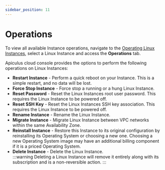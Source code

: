 ```yaml
---
sidebar_position: 11
---
```

# Operations

 To view all available Instance operations, navigate to the [Operating Linux Instances](AboutLinuxInstances.md), select a Linux Instance and access the **Operations** tab.

Apiculus cloud console provides the options to perform the following operations on Linux Instances:

- **Restart Instance** - Perform a quick reboot on your Instance. This is a simple restart, and no data will be lost.
- **Force Stop Instance** - Force stop a running or a hung Linux Instance.
- **Reset Password** - Reset the Linux Instances root user password. This requires the Linux Instance to be powered off.
- **Reset SSH Key** - Reset the Linux Instances SSH key association. This requires the Linux Instance to be powered off.
- **Rename Instance** - Rename the Linux Instance.
- **Migrate Instance** - Migrate Linux Instance between VPC networks within the same Availability Zone.
- **Reinstall Instance** - Restore this Instance to its original configuration by reinstalling its Operating System or choosing a new one. Choosing a new Operating System image may have an additional billing component if it is a priced Operating System.
- **Delete Instance** - Delete the Linux Instance.   
  :::warning
  Deleting a Linux Instance will remove it entirely along with its subscription and is a non-reversible action.
  :::





